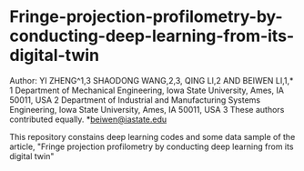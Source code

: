 # Fringe-projection-profilometry-by-conducting-deep-learning-from-its-digital-twin
Author: YI ZHENG^1,3 SHAODONG WANG,2,3, QING LI,2 AND BEIWEN LI,1,*
1 Department of Mechanical Engineering, Iowa State University, Ames, IA 50011, USA
2 Department of Industrial and Manufacturing Systems Engineering, Iowa State University, Ames, IA 50011, USA
3 These authors contributed equally.
*beiwen@iastate.edu

This repository constains deep learning codes and some data sample of the article, "Fringe projection profilometry by conducting
deep learning from its digital twin"
